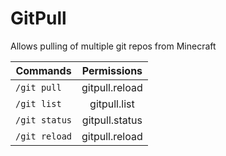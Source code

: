 GitPull
=======

Allows pulling of multiple git repos from Minecraft

| Commands       | Permissions  | 
| ------------- |:-------------:| 
| `/git pull`   | gitpull.reload |
| `/git list`   | gitpull.list   | 
| `/git status` | gitpull.status |
| `/git reload` | gitpull.reload |
